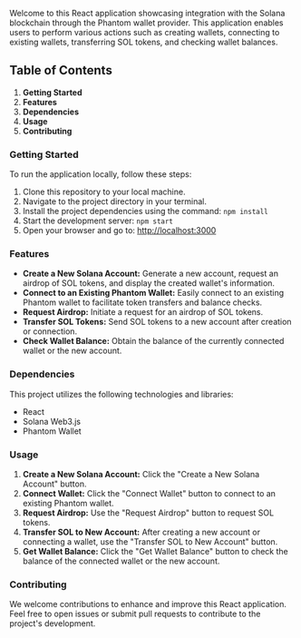 Welcome to this React application showcasing integration with the Solana blockchain through the Phantom wallet provider. This application enables users to perform various actions such as creating wallets, connecting to existing wallets, transferring SOL tokens, and checking wallet balances.

## Table of Contents
1. **Getting Started**
2. **Features**
3. **Dependencies**
4. **Usage**
5. **Contributing**

### Getting Started
To run the application locally, follow these steps:

1. Clone this repository to your local machine.
2. Navigate to the project directory in your terminal.
3. Install the project dependencies using the command: `npm install`
4. Start the development server: `npm start`
5. Open your browser and go to: [http://localhost:3000](http://localhost:3000)

### Features
- **Create a New Solana Account:** Generate a new account, request an airdrop of SOL tokens, and display the created wallet's information.
- **Connect to an Existing Phantom Wallet:** Easily connect to an existing Phantom wallet to facilitate token transfers and balance checks.
- **Request Airdrop:** Initiate a request for an airdrop of SOL tokens.
- **Transfer SOL Tokens:** Send SOL tokens to a new account after creation or connection.
- **Check Wallet Balance:** Obtain the balance of the currently connected wallet or the new account.

### Dependencies
This project utilizes the following technologies and libraries:

- React
- Solana Web3.js
- Phantom Wallet

### Usage
1. **Create a New Solana Account:** Click the "Create a New Solana Account" button.
2. **Connect Wallet:** Click the "Connect Wallet" button to connect to an existing Phantom wallet.
3. **Request Airdrop:** Use the "Request Airdrop" button to request SOL tokens.
4. **Transfer SOL to New Account:** After creating a new account or connecting a wallet, use the "Transfer SOL to New Account" button.
5. **Get Wallet Balance:** Click the "Get Wallet Balance" button to check the balance of the connected wallet or the new account.

### Contributing
We welcome contributions to enhance and improve this React application. Feel free to open issues or submit pull requests to contribute to the project's development.
